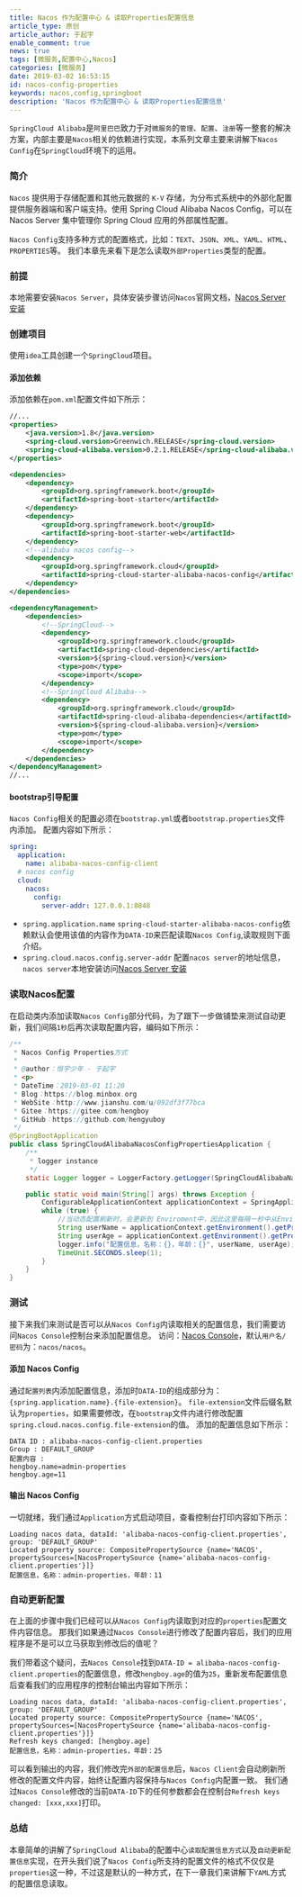 ```yaml
---
title: Nacos 作为配置中心 & 读取Properties配置信息
article_type: 原创
article_author: 于起宇
enable_comment: true
news: true
tags: [微服务,配置中心,Nacos]
categories: [微服务]
date: 2019-03-02 16:53:15
id: nacos-config-properties
keywords: nacos,config,springboot
description: 'Nacos 作为配置中心 & 读取Properties配置信息'
---
```

`SpringCloud Alibaba`是`阿里巴巴`致力于对`微服务`的`管理`、`配置`、`注册`等一整套的解决方案，内部主要是`Nacos`相关的依赖进行实现，本系列文章主要来讲解下`Nacos Config`在`SpringCloud`环境下的运用。
<!--more-->
### 简介
`Nacos` 提供用于存储配置和其他元数据的 `K-V` 存储，为分布式系统中的外部化配置提供服务器端和客户端支持。使用 Spring Cloud Alibaba Nacos Config，可以在 Nacos Server 集中管理你 Spring Cloud 应用的外部属性配置。

`Nacos Config`支持多种方式的配置格式，比如：`TEXT`、`JSON`、`XML`、`YAML`、`HTML`、`PROPERTIES`等。
我们本章先来看下是怎么读取`外部Properties`类型的配置。
### 前提
本地需要安装`Nacos Server`，具体安装步骤访问`Nacos`官网文档，[Nacos Server 安装](https://nacos.io/zh-cn/docs/quick-start.html)
### 创建项目
使用`idea`工具创建一个`SpringCloud`项目。
#### 添加依赖 
添加依赖在`pom.xml`配置文件如下所示：
```xml
//...
<properties>
    <java.version>1.8</java.version>
    <spring-cloud.version>Greenwich.RELEASE</spring-cloud.version>
    <spring-cloud-alibaba.version>0.2.1.RELEASE</spring-cloud-alibaba.version>
</properties>

<dependencies>
    <dependency>
        <groupId>org.springframework.boot</groupId>
        <artifactId>spring-boot-starter</artifactId>
    </dependency>
    <dependency>
        <groupId>org.springframework.boot</groupId>
        <artifactId>spring-boot-starter-web</artifactId>
    </dependency>
    <!--alibaba nacos config-->
    <dependency>
        <groupId>org.springframework.cloud</groupId>
        <artifactId>spring-cloud-starter-alibaba-nacos-config</artifactId>
    </dependency>
</dependencies>

<dependencyManagement>
    <dependencies>
        <!--SpringCloud-->
        <dependency>
            <groupId>org.springframework.cloud</groupId>
            <artifactId>spring-cloud-dependencies</artifactId>
            <version>${spring-cloud.version}</version>
            <type>pom</type>
            <scope>import</scope>
        </dependency>
        <!--SpringCloud Alibaba-->
        <dependency>
            <groupId>org.springframework.cloud</groupId>
            <artifactId>spring-cloud-alibaba-dependencies</artifactId>
            <version>${spring-cloud-alibaba.version}</version>
            <type>pom</type>
            <scope>import</scope>
        </dependency>
    </dependencies>
</dependencyManagement>
//...
```
#### bootstrap引导配置
`Nacos Config`相关的配置必须在`bootstrap.yml`或者`bootstrap.properties`文件内添加。
配置内容如下所示：
```yaml
spring:
  application:
    name: alibaba-nacos-config-client
  # nacos config  
  cloud:
    nacos:
      config:
        server-addr: 127.0.0.1:8848

```
- `spring.application.name`
`spring-cloud-starter-alibaba-nacos-config`依赖默认会使用该值的内容作为`DATA-ID`来匹配读取`Nacos Config`,读取规则下面介绍。
- `spring.cloud.nacos.config.server-addr`
配置`nacos server`的地址信息，`nacos server`本地安装访问[Nacos Server 安装](https://nacos.io/zh-cn/docs/quick-start.html)
### 读取Nacos配置
在启动类内添加读取`Nacos Config`部分代码，为了跟下一步做铺垫来测试自动更新，我们间隔`1秒`后再次读取配置内容，编码如下所示：
```java
/**
 * Nacos Config Properties方式
 *
 * @author：恒宇少年 - 于起宇
 * <p>
 * DateTime：2019-03-01 11:20
 * Blog：https://blog.minbox.org
 * WebSite：http://www.jianshu.com/u/092df3f77bca
 * Gitee：https://gitee.com/hengboy
 * GitHub：https://github.com/hengyuboy
 */
@SpringBootApplication
public class SpringCloudAlibabaNacosConfigPropertiesApplication {
    /**
     * logger instance
     */
    static Logger logger = LoggerFactory.getLogger(SpringCloudAlibabaNacosConfigPropertiesApplication.class);

    public static void main(String[] args) throws Exception {
        ConfigurableApplicationContext applicationContext = SpringApplication.run(SpringCloudAlibabaNacosConfigPropertiesApplication.class, args);
        while (true) {
            //当动态配置刷新时，会更新到 Enviroment中，因此这里每隔一秒中从Enviroment中获取配置
            String userName = applicationContext.getEnvironment().getProperty("hengboy.name");
            String userAge = applicationContext.getEnvironment().getProperty("hengboy.age");
            logger.info("配置信息，名称：{}，年龄：{}", userName, userAge);
            TimeUnit.SECONDS.sleep(1);
        }
    }
}
```
### 测试
接下来我们来测试是否可以从`Nacos Config`内读取相关的配置信息，我们需要访问`Nacos Console`控制台来添加配置信息。
访问：[Nacos Console](http://127.0.0.1:8848/nacos/#/login)，默认`用户名/密码`为：`nacos/nacos`。
#### 添加 Nacos Config
通过`配置列表`内添加配置信息，添加时`DATA-ID`的组成部分为：`{spring.application.name}.{file-extension}`。
`file-extension`文件后缀名默认为`properties`，如果需要修改，在`bootstrap`文件内进行修改配置`spring.cloud.nacos.config.file-extension`的值。
添加的配置信息如下所示：
```
DATA ID : alibaba-nacos-config-client.properties
Group : DEFAULT_GROUP
配置内容 : 
hengboy.name=admin-properties
hengboy.age=11
```
#### 输出 Nacos Config
一切就绪，我们通过`Application`方式启动项目，查看控制台打印内容如下所示：
```
Loading nacos data, dataId: 'alibaba-nacos-config-client.properties', group: 'DEFAULT_GROUP'
Located property source: CompositePropertySource {name='NACOS', propertySources=[NacosPropertySource {name='alibaba-nacos-config-client.properties'}]}
配置信息，名称：admin-properties，年龄：11
```

### 自动更新配置

在上面的步骤中我们已经可以从`Nacos Config`内读取到对应的`properties`配置文件内容信息。
那我们如果通过`Nacos Console`进行修改了配置内容后，我们的应用程序是不是可以立马获取到修改后的值呢？

我们带着这个疑问，去`Nacos Console`找到`DATA-ID = alibaba-nacos-config-client.properties`的配置信息，修改`hengboy.age`的值为`25`，重新发布配置信息后查看我们的应用程序的控制台输出内容如下所示：
```
Loading nacos data, dataId: 'alibaba-nacos-config-client.properties', group: 'DEFAULT_GROUP'
Located property source: CompositePropertySource {name='NACOS', propertySources=[NacosPropertySource {name='alibaba-nacos-config-client.properties'}]}
Refresh keys changed: [hengboy.age]
配置信息，名称：admin-properties，年龄：25
```
可以看到输出的内容，我们修改完`外部的配置信息`后，`Nacos Client`会自动刷新所修改的配置文件内容，始终让配置内容保持与`Nacos Config`内配置一致。
我们通过`Nacos Console`修改的当前`DATA-ID`下的任何参数都会在控制台`Refresh keys changed: [xxx,xxx]`打印。

### 总结
本章简单的讲解了`SpringCloud Alibaba`的配置中心`读取配置信息方式`以及`自动更新配置信息`实现，在开头我们说了`Nacos Config`所支持的配置文件的格式不仅仅是`properties`这一种，不过这是默认的一种方式，在下一章我们来讲解下`YAML`方式的配置信息读取。